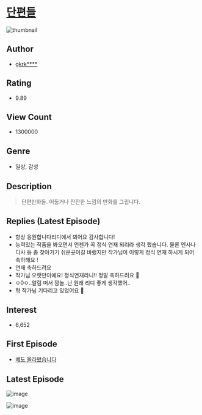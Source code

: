 # [단편들](https://comic.naver.com/bestChallenge/list?titleId=670588)
![thumbnail](https://image-comic.pstatic.net/user_contents_data/challenge_comic/2019/12/31/239592/thumbnail_202x164882a8fe3_2d30_48f8_94dd_b901fac9b1c5_00002900.JPEG)

## Author
- [gkrk****](https://comic.naver.com/artistTitle?id=239592)

## Rating
- 9.89

## View Count
- 1300000

## Genre
- 일상, 감성

## Description
> 단편만화들. 어둡거나 잔잔한 느낌의 만화를 그립니다.

## Replies (Latest Episode)
- 항상 응원합니다리디에서 뵈어요 감사합니다!
- 능력있는 작품을 봐오면서 언젠가 꼭 정식 연재 되리라 생각 했습니다. 물론 엔사나 디사 등 좀 찾아가기 쉬운곳이길 바랬지만 작가님이 이렇게 정식 연재 하시게 되어 축하해요 !
- 연재 축하드려요
- 작가님 오랫만이에요! 정식연재라니!! 정말 축하드려요 🥳
- ㅇ0ㅇ..알림 떠서 깜놀..난 원래 리디 좋게 생각했어..
- 헉 작가님 기다리고 있었어요 🥺

## Interest
- 6,652

## First Episode
- [베도 올라왔습니다](https://comic.naver.com/bestChallenge/detail?titleId=670588&no=8)

## Latest Episode
![image](https://image-comic.pstatic.net/user_contents_data/challenge_comic/2023/05/24/239592/upload_4121692381879939634.jpeg)

![image](https://image-comic.pstatic.net/user_contents_data/challenge_comic/2023/05/24/239592/upload_7292509996766029108.jpeg)

